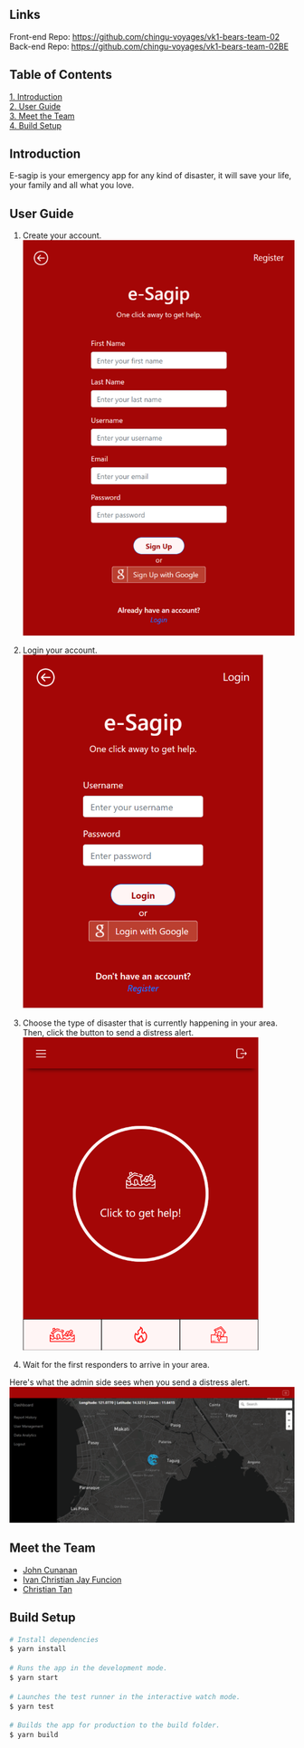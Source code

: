 ## Links
Front-end Repo: <a href="#intro">https://github.com/chingu-voyages/vk1-bears-team-02</a>    
Back-end Repo: <a href="#intro">https://github.com/chingu-voyages/vk1-bears-team-02BE</a>

## Table of Contents

<a href="#intro">1. Introduction</a> <br>
<a href="#userGuide">2. User Guide</a> <br>
<a href="#team">3. Meet the Team</a> <br>
<a href="#build">4. Build Setup</a>

## <h2 id="intro">Introduction</h2>

E-sagip is your emergency app for any kind of disaster, it will save your life, your family and all what you love.

## <h2 id="userGuide"> User Guide </h2>

1. Create your account.       
   ![register page](./src/md_images/register-page.png)    

2. Login your account.    
   ![login page](./src/md_images/login-page.png)

3. Choose the type of disaster that is currently happening in your area. Then, click the button to send a distress alert.     
   ![get help page](./src/md_images/buttons.png)

4. Wait for the first responders to arrive in your area.

Here's what the admin side sees when you send a distress alert.
![get help page](./src/md_images/admin-page.png)

## <h2 id="team">Meet the Team </h2>
- [John Cunanan](https://github.com/theCodingJohn)
- [Ivan Christian Jay Funcion](https://github.com/supremeking23)
- [Christian Tan](https://github.com/mikotan-cpu)

## <h2 id="build">Build Setup</h2>

```bash
# Install dependencies
$ yarn install

# Runs the app in the development mode.
$ yarn start

# Launches the test runner in the interactive watch mode.
$ yarn test

# Builds the app for production to the build folder.
$ yarn build
```
